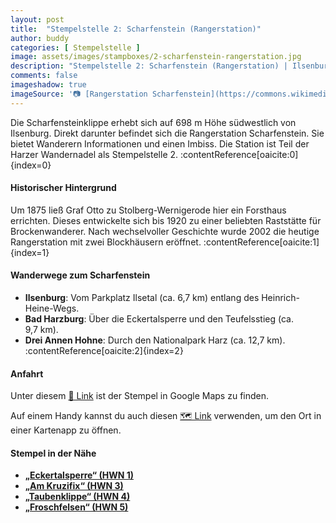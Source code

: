 ```yaml
---
layout: post
title:  "Stempelstelle 2: Scharfenstein (Rangerstation)"
author: buddy
categories: [ Stempelstelle ]
image: assets/images/stampboxes/2-scharfenstein-rangerstation.jpg
description: "Stempelstelle 2: Scharfenstein (Rangerstation) | Ilsenburg"
comments: false
imageshadow: true
imageSource: '📷 [Rangerstation Scharfenstein](https://commons.wikimedia.org/wiki/File:RangerstatationScharfenstein.jpg) von <a href="https://de.wikipedia.org/wiki/User:Hejkal" class="extiw" title="de:User:Hejkal">Hejkal</a> unter Lizenz [CC BY-SA 2.0 de](https://creativecommons.org/licenses/by-sa/2.0/de/deed.en)'
---
```


Die Scharfensteinklippe erhebt sich auf 698 m Höhe südwestlich von Ilsenburg. Direkt darunter befindet sich die Rangerstation Scharfenstein. Sie bietet Wanderern Informationen und einen Imbiss. Die Station ist Teil der Harzer Wandernadel als Stempelstelle 2. :contentReference[oaicite:0]{index=0}

#### Historischer Hintergrund

Um 1875 ließ Graf Otto zu Stolberg-Wernigerode hier ein Forsthaus errichten. Dieses entwickelte sich bis 1920 zu einer beliebten Raststätte für Brockenwanderer. Nach wechselvoller Geschichte wurde 2002 die heutige Rangerstation mit zwei Blockhäusern eröffnet. :contentReference[oaicite:1]{index=1}

#### Wanderwege zum Scharfenstein

- **Ilsenburg**: Vom Parkplatz Ilsetal (ca. 6,7 km) entlang des Heinrich-Heine-Wegs.
- **Bad Harzburg**: Über die Eckertalsperre und den Teufelsstieg (ca. 9,7 km).
- **Drei Annen Hohne**: Durch den Nationalpark Harz (ca. 12,7 km). :contentReference[oaicite:2]{index=2}

#### Anfahrt

Unter diesem [📍 Link](https://www.google.com/maps/dir/?api=1&origin=&destination=51.83017%2C%2010.60277) ist der Stempel in Google Maps zu finden.

<div class="android-only">
  Auf einem Handy kannst du auch diesen 
  <a href="geo:51.83017,10.60277">🗺️ Link</a> 
  verwenden, um den Ort in einer Kartenapp zu öffnen.
  <p></p>
</div>

#### Stempel in der Nähe

- [**„Eckertalsperre“ (HWN 1)**](/stempelstelle-1-eckertalsperre)
- [**„Am Kruzifix“ (HWN 3)**](/stempelstelle-3-am-kruzifix)
- [**„Taubenklippe“ (HWN 4)**](/stempelstelle-4-taubenklippe)
- [**„Froschfelsen“ (HWN 5)**](/stempelstelle-5-froschfelsen)
